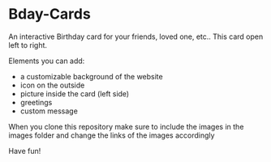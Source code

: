 # Bday-Cards
An interactive Birthday card for your friends, loved one, etc..
This card open left to right. 


Elements you can add:
- a customizable background of the website
- icon on the outside
- picture inside the card (left side) 
- greetings
- custom message

When you clone this repository make sure to include the images in the images folder and change the links of the images accordingly

Have fun!
